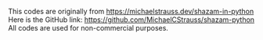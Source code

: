 This codes are originally from https://michaelstrauss.dev/shazam-in-python
Here is the GitHub link: https://github.com/MichaelCStrauss/shazam-python
All codes are used for non-commercial purposes.